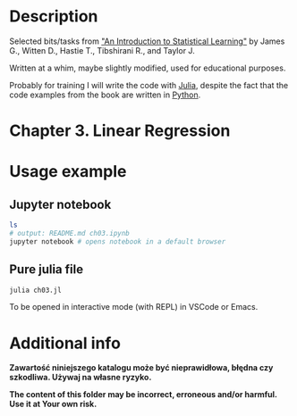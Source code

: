 # Description

Selected bits/tasks from ["An Introduction to Statistical
Learning"](https://www.statlearning.com/) by James G., Witten D., Hastie T.,
Tibshirani R., and Taylor J.

Written at a whim, maybe slightly modified, used for educational purposes.

Probably for training I will write the code with
[Julia](https://julialang.org/), despite the fact that the code examples from
the book are written in [Python](https://www.python.org/).

# Chapter 3. Linear Regression

# Usage example

## Jupyter notebook

``` bash
ls
# output: README.md ch03.ipynb
jupyter notebook # opens notebook in a default browser
```

## Pure julia file

```bash
julia ch03.jl
```

To be opened in interactive mode (with REPL) in VSCode or Emacs.

# Additional info

**Zawartość niniejszego katalogu może być nieprawidłowa, błędna czy szkodliwa. Używaj na własne ryzyko.**

**The content of this folder may be incorrect, erroneous and/or harmful. Use it at Your own risk.**
